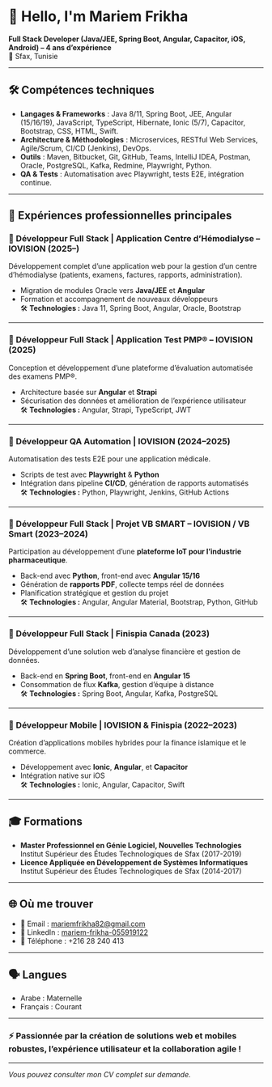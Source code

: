 # 👋 Hello, I'm Mariem Frikha

**Full Stack Developer (Java/JEE, Spring Boot, Angular, Capacitor, iOS, Android) – 4 ans d’expérience**  
📍 Sfax, Tunisie

---

## 🛠️ Compétences techniques

- **Langages & Frameworks** : Java 8/11, Spring Boot, JEE, Angular (15/16/19), JavaScript, TypeScript, Hibernate, Ionic (5/7), Capacitor, Bootstrap, CSS, HTML, Swift.
- **Architecture & Méthodologies** : Microservices, RESTful Web Services, Agile/Scrum, CI/CD (Jenkins), DevOps.
- **Outils** : Maven, Bitbucket, Git, GitHub, Teams, IntelliJ IDEA, Postman, Oracle, PostgreSQL, Kafka, Redmine, Playwright, Python.
- **QA & Tests** : Automatisation avec Playwright, tests E2E, intégration continue.

---


## 💼 Expériences professionnelles principales

### 🔹 Développeur Full Stack | Application Centre d’Hémodialyse – IOVISION (2025–)
Développement complet d’une application web pour la gestion d’un centre d’hémodialyse (patients, examens, factures, rapports, administration).  
- Migration de modules Oracle vers **Java/JEE** et **Angular**
- Formation et accompagnement de nouveaux développeurs  
🛠️ **Technologies :** Java 11, Spring Boot, Angular, Oracle, Bootstrap

---

### 🔹 Développeur Full Stack | Application Test PMP® – IOVISION (2025)
Conception et développement d’une plateforme d’évaluation automatisée des examens PMP®.  
- Architecture basée sur **Angular** et **Strapi**  
- Sécurisation des données et amélioration de l’expérience utilisateur  
🛠️ **Technologies :** Angular, Strapi, TypeScript, JWT

---

### 🔹 Développeur QA Automation | IOVISION (2024–2025)
Automatisation des tests E2E pour une application médicale.  
- Scripts de test avec **Playwright** & **Python**  
- Intégration dans pipeline **CI/CD**, génération de rapports automatisés  
🛠️ **Technologies :** Python, Playwright, Jenkins, GitHub Actions

---

### 🔹 Développeur Full Stack | Projet VB SMART – IOVISION / VB Smart (2023–2024)
Participation au développement d’une **plateforme IoT pour l’industrie pharmaceutique**.  
- Back-end avec **Python**, front-end avec **Angular 15/16**  
- Génération de **rapports PDF**, collecte temps réel de données  
- Planification stratégique et gestion du projet  
🛠️ **Technologies :** Angular, Angular Material, Bootstrap, Python, GitHub

---

### 🔹 Développeur Full Stack | Finispia Canada (2023)
Développement d’une solution web d’analyse financière et gestion de données.  
- Back-end en **Spring Boot**, front-end en **Angular 15**  
- Consommation de flux **Kafka**, gestion d’équipe à distance  
🛠️ **Technologies :** Spring Boot, Angular, Kafka, PostgreSQL

---

### 🔹 Développeur Mobile | IOVISION & Finispia (2022–2023)
Création d’applications mobiles hybrides pour la finance islamique et le commerce.  
- Développement avec **Ionic**, **Angular**, et **Capacitor**  
- Intégration native sur iOS  
🛠️ **Technologies :** Ionic, Angular, Capacitor, Swift

---

## 🎓 Formations

- **Master Professionnel en Génie Logiciel, Nouvelles Technologies**  
  Institut Supérieur des Études Technologiques de Sfax (2017-2019)
- **Licence Appliquée en Développement de Systèmes Informatiques**  
  Institut Supérieur des Études Technologiques de Sfax (2014-2017)

---

## 🌐 Où me trouver

- 📧 Email : mariemfrikha82@gmail.com
- 💼 LinkedIn : [mariem-frikha-055919122](https://www.linkedin.com/in/mariem-frikha-055919122/)
- 📱 Téléphone : +216 28 240 413

---

## 🗣️ Langues

- Arabe : Maternelle
- Français : Courant

---

### ⚡️ Passionnée par la création de solutions web et mobiles robustes, l’expérience utilisateur et la collaboration agile !

---

*Vous pouvez consulter mon CV complet sur demande.*

